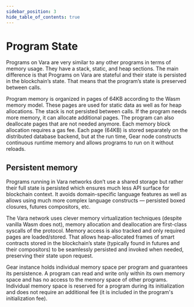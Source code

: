 ```yaml
---
sidebar_position: 3
hide_table_of_contents: true
---
```


# Program State

Programs on Vara are very similar to any other programs in terms of memory usage. They have a stack, static, and heap sections. The main difference is that Programs on Vara are stateful and their state is persisted in the blockchain’s state. That means that the program’s state is preserved between calls.

Program memory is organized in pages of 64KB according to the Wasm memory model. These pages are used for static data as well as for heap allocations. The stack is not persisted between calls. If the program needs more memory, it can allocate additional pages. The program can also deallocate pages that are not needed anymore. Each memory block allocation requires a gas fee. Each page (64KB) is stored separately on the distributed database backend, but at the run time, Gear node constructs continuous runtime memory and allows programs to run on it without reloads.

## Persistent memory

Programs running in Vara networks don’t use a shared storage but rather their full state is persisted which ensures much less API surface for blockchain context. It avoids domain-specific language features as well as allows using much more complex language constructs — persisted boxed closures, futures compositors, etc.

The Vara network uses clever memory virtualization techniques (despite vanilla Wasm does not), memory allocation and deallocation are first-class syscalls of the protocol. Memory access is also tracked and only required pages are loaded/stored. That allows heap-allocated frames of smart contracts stored in the blockchain’s state (typically found in futures and their compositors) to be seamlessly persisted and invoked when needed, preserving their state upon request.

Gear instance holds individual memory space per program and guarantees its persistence. A program can read and write only within its own memory space and has no access to the memory space of other programs. Individual memory space is reserved for a program during its initialization and does not require an additional fee (it is included in the program's initialization fee).

